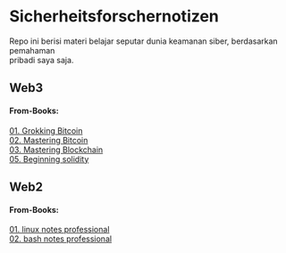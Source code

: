 # Sicherheitsforschernotizen
Repo ini berisi materi belajar seputar dunia keamanan siber, berdasarkan pemahaman <br> pribadi saya saja.

## Web3
#### From-Books:

[01. Grokking Bitcoin](web3-sources/from-books/books-01-grokking_bitcoin.md)<br>
[02. Mastering Bitcoin](web3-sources/from-books/books-02-mastering_bitcoin.md)<br>
[03. Mastering Blockchain](web3-sources/from-books/books-03_mastering_blockchain.md)<br>
[05. Beginning solidity](web3-sources/from-books/books-05_beginning_solidity.md)<br>


## Web2
#### From-Books:
[01. linux notes professional](web2-sources/from-books/professional_notes/books-01-linux_notes_professional.md)<br>
[02. bash notes professional](web2-sources/from-books/professional_notes/books-02-bash_notes_professional.md)<br>
